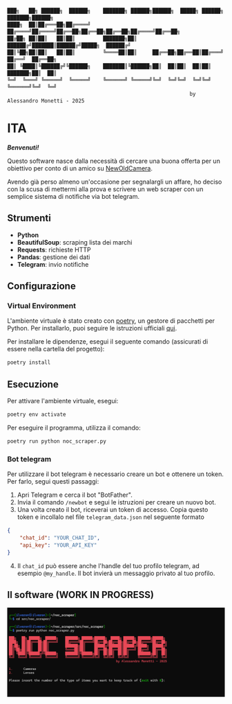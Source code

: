 ```
███╗   ██╗ ██████╗  ██████╗    ███████╗ ██████╗██████╗  █████╗ ██████╗ ███████╗██████╗ 
████╗  ██║██╔═══██╗██╔════╝    ██╔════╝██╔════╝██╔══██╗██╔══██╗██╔══██╗██╔════╝██╔══██╗
██╔██╗ ██║██║   ██║██║         ███████╗██║     ██████╔╝███████║██████╔╝█████╗  ██████╔╝
██║╚██╗██║██║   ██║██║         ╚════██║██║     ██╔══██╗██╔══██║██╔═══╝ ██╔══╝  ██╔══██╗
██║ ╚████║╚██████╔╝╚██████╗    ███████║╚██████╗██║  ██║██║  ██║██║     ███████╗██║  ██║
╚═╝  ╚═══╝ ╚═════╝  ╚═════╝    ╚══════╝ ╚═════╝╚═╝  ╚═╝╚═╝  ╚═╝╚═╝     ╚══════╝╚═╝  ╚═╝
                                                           by Alessandro Monetti - 2025
```

# ITA
***Benvenuti!***

Questo software nasce dalla necessità di cercare una buona offerta per un obiettivo per conto di un amico su [NewOldCamera](https://www.newoldcamera.com/). 

Avendo già perso almeno un'occasione per segnalargli un affare, ho deciso con la scusa di mettermi alla prova e scrivere un web scraper con un semplice sistema di notifiche via bot telegram.

## Strumenti
- **Python**
- **BeautifulSoup**: scraping lista dei marchi
- **Requests**: richieste HTTP
- **Pandas**: gestione dei dati
- **Telegram**: invio notifiche

## Configurazione
### Virtual Environment
L'ambiente virtuale è stato creato con [poetry](https://python-poetry.org/), un gestore di pacchetti per Python. Per installarlo, puoi seguire le istruzioni ufficiali [qui](https://python-poetry.org/docs/#installation).

Per installare le dipendenze, esegui il seguente comando (assicurati di essere nella cartella del progetto):
```bash
poetry install
```


## Esecuzione
Per attivare l'ambiente virtuale, esegui:
```bash
poetry env activate
```

Per eseguire il programma, utilizza il comando:
```bash
poetry run python noc_scraper.py
```

### Bot telegram
Per utilizzare il bot telegram è necessario creare un bot e ottenere un token. Per farlo, segui questi passaggi:

1. Apri Telegram e cerca il bot "BotFather".
2. Invia il comando `/newbot` e segui le istruzioni per creare un nuovo bot.
3. Una volta creato il bot, riceverai un token di accesso. Copia questo token e incollalo nel file `telegram_data.json` nel seguente formato
```json
{
    "chat_id": "YOUR_CHAT_ID",
    "api_key": "YOUR_API_KEY"
}
```
4. Il `chat_id` può essere anche l'handle del tuo profilo telegram, ad esempio `@my_handle`. Il bot invierà un messaggio privato al tuo profilo.


## Il software (WORK IN PROGRESS)
![banner](/imgs/program_start.png)